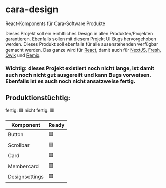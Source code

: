# cara-design
React-Komponents für Cara-Software Produkte 

Dieses Projekt soll ein einhltliches Design in allen Produkten/Projekten garantieren. Ebenfalls sollen mit diesem Projekt UI Bugs hervorgehoben werden. Dieses Produkt soll ebenfalls für alle ausenstehenden verfügbar gemacht werden. Das ganze wird für [React](https://react.dev), damit auch für [NextJS](https://nextjs.org), [Fresh](https://fresh.deno.dev), [Qwik](https://qwik.builder.io) und [Remix](https://remix.run).

### Wichtig: dieses Projekt existiert noch nicht lange, ist damit auch noch nicht gut ausgereift und kann Bugs vorweisen. Ebenfalls ist es auch noch nicht ansatzweise fertig.

## Produktionstüchtig:
fertig: 🟩
nicht fertig: 🟥

|Komponent| Ready|
|-------|-------|
|Button|🟥|
|Scrollbar|🟥|
|Card|🟥|
|Membercard|🟥|
|Designsettings|🟥|